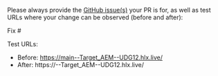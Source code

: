 Please always provide the [GitHub issue(s)](../issues) your PR is for, as well as test URLs where your change can be observed (before and after):

Fix #<gh-issue-id>

Test URLs:
- Before: https://main--Target_AEM--UDG12.hlx.live/
- After: https://<branch>--Target_AEM--UDG12.hlx.live/
